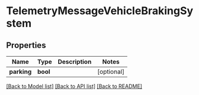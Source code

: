 # TelemetryMessageVehicleBrakingSystem

## Properties
Name | Type | Description | Notes
------------ | ------------- | ------------- | -------------
**parking** | **bool** |  | [optional] 

[[Back to Model list]](../README.md#documentation-for-models) [[Back to API list]](../README.md#documentation-for-api-endpoints) [[Back to README]](../README.md)


